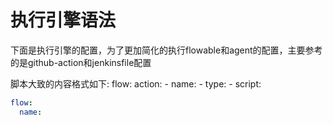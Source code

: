 # 执行引擎语法

下面是执行引擎的配置，为了更加简化的执行flowable和agent的配置，主要参考的是github-action和jenkinsfile配置

脚本大致的内容格式如下:
flow:
    action:
        - name:
        - type: 
        - script:

```yaml
flow:
  name: 
```